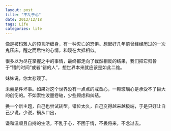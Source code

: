 ```yaml
---
layout: post
title: "不乱于心"
date: 2012/12/18
tags: Life
categories: life
---
```

像是被玛雅人的预言所缠身，有一种灭亡的恐惧。想起好几年前曾经经历过的一次鬼压床，醒之而后怕的心情，和现在大抵相似。

很多以为尽在掌握之中的事情，最终都走向了截然相反的结果，我们把它归咎于“错的时间”或者“错的人”，想世界本来就应该是如此二维。

妹妹说，你太悲观了。

未尝是件坏事。如果对这个世界没有一点点的戒备心，一颗玻璃心是承受不了巨大的创伤的。不如索性泼墨卷轴，少些顾虑和纠结。

换一个新主题，自己也尝试转型。错位太久，自己变得越来越极端，于是只好让自己少说，少说，祸从口出，

谦和温顺且自持的生活，不乱于心，不困于情，不畏将来，不念过去。